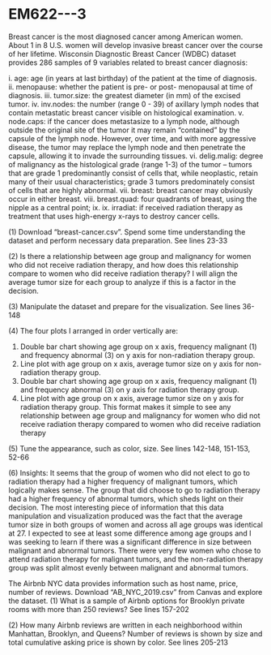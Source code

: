 # EM622---3

Breast cancer is the most diagnosed cancer among American women. About 1 in 8 U.S. women will develop invasive breast cancer over the course of her lifetime. Wisconsin Diagnostic Breast Cancer (WDBC) dataset provides 286 samples of 9 variables related to breast cancer diagnosis:

i. age: age (in years at last birthday) of the patient at the time of diagnosis.
ii. menopause: whether the patient is pre- or post- menopausal at time of diagnosis.
iii. tumor.size: the greatest diameter (in mm) of the excised tumor.
iv. inv.nodes: the number (range 0 - 39) of axillary lymph nodes that contain metastatic breast cancer visible on histological examination.
v. node.caps: if the cancer does metastasize to a lymph node, although outside the original site of the tumor it may remain “contained” by the capsule of the lymph node. However, over time, and with more aggressive disease, the tumor may replace the lymph node and then penetrate the capsule, allowing it to invade the surrounding tissues.
vi. delig.malig: degree of malignancy as the histological grade (range 1-3) of the tumor – tumors that are grade 1 predominantly consist of cells that, while neoplastic, retain many of their usual characteristics; grade 3 tumors predominately consist of cells that are highly abnormal.
vii. breast: breast cancer may obviously occur in either breast.
viii. breast.quad: four quadrants of breast, using the nipple as a central point; ix.
ix. irradiat: if received radiation therapy as treatment that uses high-energy x-rays to destroy cancer
cells.

(1) Download “breast-cancer.csv”. Spend some time understanding the dataset and perform necessary data preparation.
See lines 23-33

(2) Is there a relationship between age group and malignancy for women who did not receive radiation therapy, and how does this relationship compare to women who did receive radiation therapy? I will align the average tumor size for each group to analyze if this is a factor in the decision.

(3) Manipulate the dataset and prepare for the visualization.
See lines 36-148

(4) The four plots I arranged in order vertically are:
1. Double bar chart showing age group on x axis, frequency malignant (1) and frequency abnormal (3) on y axis for non-radiation therapy group.
2. Line plot with age group on x axis, average tumor size on y axis for non-radiation therapy group.
3. Double bar chart showing age group on x axis, frequency malignant (1) and frequency abnormal (3) on y axis for radiation therapy group.
4. Line plot with age group on x axis, average tumor size on y axis for radiation therapy group.
This format makes it simple to see any relationship between age group and malignancy for women who did not receive radiation therapy compared to women who did receive radiation therapy


(5) Tune the appearance, such as color, size.
See lines 142-148, 151-153, 52-66

(6) Insights: It seems that the group of women who did not elect to go to radiation therapy had a higher frequency of malignant tumors, which logically makes sense. The group that did choose to go to radiation therapy had a higher frequency of abnormal tumors, which sheds light on their decision. The most interesting piece of information that this data manipulation and visualization produced was the fact that the average tumor size in both groups of women and across all age groups was identical at 27. I expected to see at least some difference among age groups and I was seeking to learn if there was a significant difference in size between malignant and abnormal tumors. There were very few women who chose to attend radiation therapy for malignant tumors, and the non-radiation therapy group was split almost evenly between malignant and abnormal tumors.



The Airbnb NYC data provides information such as host name, price, number of reviews. Download “AB_NYC_2019.csv” from Canvas and explore the dataset.
(1) What is a sample of Airbnb options for Brooklyn private rooms with more than 250 reviews? See lines 157-202

(2) How many Airbnb reviews are written in each neighborhood within Manhattan, Brooklyn, and Queens? Number of reviews is shown by size and total cumulative asking price is shown by color. See lines 205-213



